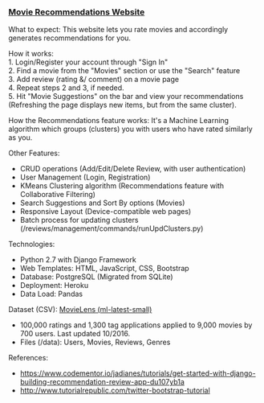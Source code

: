<h3> <a href="https://movierec-sv.herokuapp.com/"> Movie Recommendations Website </a> </h3>

What to expect: This website lets you rate movies and accordingly generates recommendations for you.

How it works:
<br> 1. Login/Register your account through "Sign In"
<br> 2. Find a movie from the "Movies" section or use the "Search" feature
<br> 3. Add review (rating &/ comment) on a movie page
<br> 4. Repeat steps 2 and 3, if needed.
<br> 5. Hit "Movie Suggestions" on the bar and view your recommendations (Refreshing the page displays new items, but from the same cluster).

How the Recommendations feature works: It's a Machine Learning algorithm which groups (clusters) you with users who have rated similarly as you.

Other Features:
- CRUD operations (Add/Edit/Delete Review, with user authentication)
- User Management (Login, Registration)
- KMeans Clustering algorithm (Recommendations feature with Collaborative Filtering)
- Search Suggestions and Sort By options (Movies)
- Responsive Layout (Device-compatible web pages)
- Batch process for updating clusters (/reviews/management/commands/runUpdClusters.py)
                   
Technologies:
- Python 2.7 with Django Framework
- Web Templates: HTML, JavaScript, CSS, Bootstrap
- Database: PostgreSQL (Migrated from SQLite)
- Deployment: Heroku
- Data Load: Pandas

Dataset (CSV): <a href="https://grouplens.org/datasets/movielens/"> MovieLens (ml-latest-small) </a>
- 100,000 ratings and 1,300 tag applications applied to 9,000 movies by 700 users. Last updated 10/2016.
- Files (/data): Users, Movies, Reviews, Genres


References:
- https://www.codementor.io/jadianes/tutorials/get-started-with-django-building-recommendation-review-app-du107yb1a
- http://www.tutorialrepublic.com/twitter-bootstrap-tutorial

